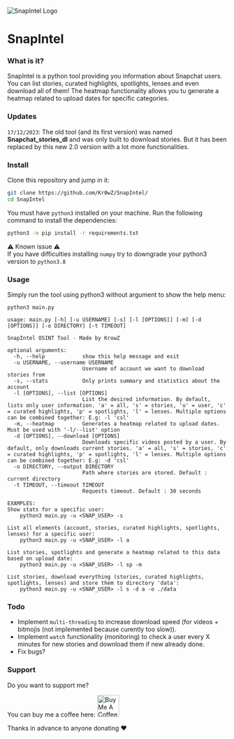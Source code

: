![SnapIntel Logo](https://github.com/Kr0wZ/SnapIntel/blob/master/assets/snapintel_logo.png?raw=true)

# SnapIntel

### What is it?

SnapIntel is a python tool providing you information about Snapchat users. You can list stories, curated highlights, spotlights, lenses and even download all of them!
The heatmap functionality allows you tu generate a heatmap related to upload dates for specific categories.

### Updates

`17/12/2023`:
The old tool (and its first version) was named **Snapchat_stories_dl** and was only built to download stories. But it has been replaced by this new 2.0 version with a lot more functionalities.


### Install

Clone this repository and jump in it:
```bash
git clone https://github.com/Kr0wZ/SnapIntel/
cd SnapIntel
```

You must have `python3` installed on your machine.
Run the following command to install the dependencies:
```bash
python3 -m pip install -r requirements.txt 
```

⚠️ Known issue ⚠️ <br>
If you have difficulties installing `numpy` try to downgrade your python3 version to `python3.8`


### Usage

Simply run the tool using python3 without argument to show the help menu:
```python3
python3 main.py
```
```
usage: main.py [-h] [-u USERNAME] [-s] [-l [OPTIONS]] [-m] [-d [OPTIONS]] [-o DIRECTORY] [-t TIMEOUT]

SnapIntel OSINT Tool - Made by KrowZ

optional arguments:
  -h, --help            show this help message and exit
  -u USERNAME, --username USERNAME
                        Username of account we want to download stories from
  -s, --stats           Only prints summary and statistics about the account
  -l [OPTIONS], --list [OPTIONS]
                        List the desired information. By default, lists only user information. 'a' = all, 's' = stories, 'u' = user, 'c' = curated highlights, 'p' = spotlights, 'l' = lenses. Multiple options can be combined together: E.g: -l 'csl'
  -m, --heatmap         Generates a heatmap related to upload dates. Must be used with '-l/--list' option
  -d [OPTIONS], --download [OPTIONS]
                        Downloads specific videos posted by a user. By default, only downloads current stories. 'a' = all, 's' = stories, 'c' = curated highlights, 'p' = spotlights, 'l' = lenses. Multiple options can be combined together: E.g: -d 'csl'
  -o DIRECTORY, --output DIRECTORY
                        Path where stories are stored. Default : current directory
  -t TIMEOUT, --timeout TIMEOUT
                        Requests timeout. Default : 30 seconds

EXAMPLES:
Show stats for a specific user:
	python3 main.py -u <SNAP_USER> -s

List all elements (account, stories, curated highlights, spotlights, lenses) for a specific user:
	python3 main.py -u <SNAP_USER> -l a

List stories, spotlights and generate a heatmap related to this data based on upload date:
	python3 main.py -u <SNAP_USER> -l sp -m

List stories, download everything (stories, curated highlights, spotlights, lenses) and store them to directory 'data':
	python3 main.py -u <SNAP_USER> -l s -d a -o ./data
```



### Todo

- Implement `multi-threading` to increase download speed (for videos + bitmojis (not implemented because curently too slow)).
- Implement `watch` functionality (monitoring) to check a user every X minutes for new stories and download them if new already done.
- Fix bugs?



### Support

Do you want to support me?

You can buy me a coffee here:
<a href="https://www.buymeacoffee.com/krowz" target="_blank"><img src="https://cdn.buymeacoffee.com/buttons/v2/default-yellow.png" alt="Buy Me A Coffee" height="50" ></a> 


Thanks in advance to anyone donating ❤️
